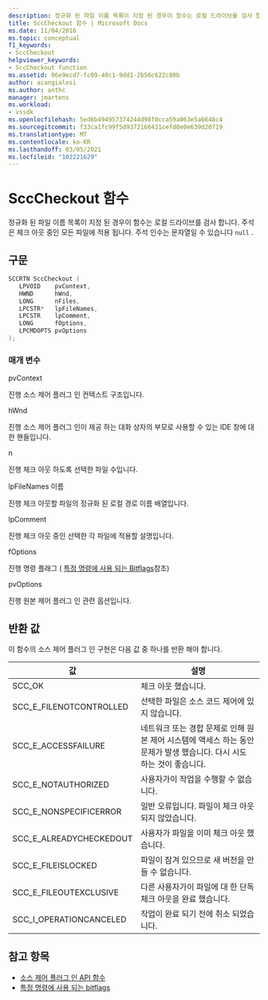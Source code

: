 ```yaml
---
description: 정규화 된 파일 이름 목록이 지정 된 경우이 함수는 로컬 드라이브를 검사 합니다.
title: SccCheckout 함수 | Microsoft Docs
ms.date: 11/04/2016
ms.topic: conceptual
f1_keywords:
- SccCheckout
helpviewer_keywords:
- SccCheckout function
ms.assetid: 06e9ecd7-fc09-40c1-9dd1-2b56c622c80b
author: acangialosi
ms.author: anthc
manager: jmartens
ms.workload:
- vssdk
ms.openlocfilehash: 5ed6b494957374244d98f0cca59a063e5a6648c4
ms.sourcegitcommit: f33ca1fc99f5d9372166431cefd0e0e639d20719
ms.translationtype: MT
ms.contentlocale: ko-KR
ms.lasthandoff: 03/05/2021
ms.locfileid: "102221629"
---
```

# <a name="scccheckout-function"></a>SccCheckout 함수
정규화 된 파일 이름 목록이 지정 된 경우이 함수는 로컬 드라이브를 검사 합니다. 주석은 체크 아웃 중인 모든 파일에 적용 됩니다. 주석 인수는 문자열일 수 있습니다 `null` .

## <a name="syntax"></a>구문

```cpp
SCCRTN SccCheckout (
   LPVOID    pvContext,
   HWND      hWnd,
   LONG      nFiles,
   LPCSTR*   lpFileNames,
   LPCSTR    lpComment,
   LONG      fOptions,
   LPCMDOPTS pvOptions
);
```

### <a name="parameters"></a>매개 변수
 pvContext

진행 소스 제어 플러그 인 컨텍스트 구조입니다.

 hWnd

진행 소스 제어 플러그 인이 제공 하는 대화 상자의 부모로 사용할 수 있는 IDE 창에 대 한 핸들입니다.

 n

진행 체크 아웃 하도록 선택한 파일 수입니다.

 lpFileNames 이름

진행 체크 아웃할 파일의 정규화 된 로컬 경로 이름 배열입니다.

 lpComment

진행 체크 아웃 중인 선택한 각 파일에 적용할 설명입니다.

 fOptions

진행 명령 플래그 ( [특정 명령에 사용 되는 Bitflags](../extensibility/bitflags-used-by-specific-commands.md)참조)

 pvOptions

진행 원본 제어 플러그 인 관련 옵션입니다.

## <a name="return-value"></a>반환 값
 이 함수의 소스 제어 플러그 인 구현은 다음 값 중 하나를 반환 해야 합니다.

|값|설명|
|-----------|-----------------|
|SCC_OK|체크 아웃 했습니다.|
|SCC_E_FILENOTCONTROLLED|선택한 파일은 소스 코드 제어에 있지 않습니다.|
|SCC_E_ACCESSFAILURE|네트워크 또는 경합 문제로 인해 원본 제어 시스템에 액세스 하는 동안 문제가 발생 했습니다. 다시 시도 하는 것이 좋습니다.|
|SCC_E_NOTAUTHORIZED|사용자가이 작업을 수행할 수 없습니다.|
|SCC_E_NONSPECIFICERROR|일반 오류입니다. 파일이 체크 아웃 되지 않았습니다.|
|SCC_E_ALREADYCHECKEDOUT|사용자가 파일을 이미 체크 아웃 했습니다.|
|SCC_E_FILEISLOCKED|파일이 잠겨 있으므로 새 버전을 만들 수 없습니다.|
|SCC_E_FILEOUTEXCLUSIVE|다른 사용자가이 파일에 대 한 단독 체크 아웃을 완료 했습니다.|
|SCC_I_OPERATIONCANCELED|작업이 완료 되기 전에 취소 되었습니다.|

## <a name="see-also"></a>참고 항목
- [소스 제어 플러그 인 API 함수](../extensibility/source-control-plug-in-api-functions.md)
- [특정 명령에 사용 되는 bitflags](../extensibility/bitflags-used-by-specific-commands.md)
